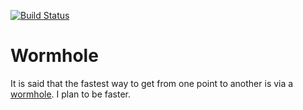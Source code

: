 [![Build Status](https://travis-ci.org/dbarden/wormhole.svg?branch=master)](https://travis-ci.org/dbarden/wormhole)
# Wormhole

It is said that the fastest way to get from one point to another is via a
[wormhole](http://en.wikipedia.org/wiki/Wormhole). I plan to be faster.

